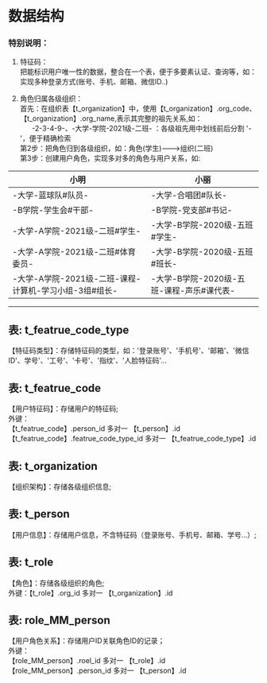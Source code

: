 # 数据结构<br/>
### 特别说明：
1. 特征码：<br/>
把能标识用户唯一性的数据，整合在一个表，便于多要素认证、查询等，如：实现多种登录方式(账号、手机、邮箱、微信ID..)<br/>

2. 角色归属各级组织：<br/>
首先：在组织表【t_organization】中，使用【t_organization】.org_code、【t_organization】.org_name,表示其完整的祖先关系,如：<br/>
&nbsp;&nbsp;&nbsp;&nbsp;&nbsp;&nbsp;-2-3-4-9-、-大学-学院-2021级-二班- ：各级祖先用中划线前后分割 '-'，便于精确检索<br/>
第2步：把角色归到各级组织，如：角色(学生)--->组织(二班)<br/>
第3步：创建用户角色，实现多对多的角色与用户关系，如:<br/>

| 小明             | 小丽             |
| ---------------- | ---------------- |
| -大学-蓝球队#队员- | -大学-合唱团#队长- |
| -B学院-学生会#干部- | -B学院-党支部#书记- |
| -大学-A学院-2021级-二班#学生- | -大学-B学院-2020级-五班#学生- |
| -大学-A学院-2021级-二班#体育委员- | -大学-B学院-2020级-五班#班长- |
| -大学-A学院-2021级-二班-课程-计算机-学习小组-3组#组长- | -大学-B学院-2020级-五班-课程-声乐#课代表- |

---
## 表: t_featrue_code_type
【特征码类型】：存储特征码的类型，如：'登录账号'、'手机号'、'邮箱'、'微信ID'、学号'、'工号'、'卡号'、'指纹'、'人脸特征码'...<br/>

## 表: t_featrue_code
【用户特征码】：存储用户的特征码;<br/>
外键：<br/>
【t_featrue_code】.person_id 多对一 【t_person】.id<br/>
【t_featrue_code】.featrue_code_type_id 多对一 【t_featrue_code_type】.id<br/>

## 表: t_organization
【组织架构】：存储各级组织信息;<br/>

## 表: t_person
【用户信息】：存储用户信息，不含特征码（登录账号、手机号、邮箱、学号...）;<br/>

## 表: t_role
【角色】：存储各级组织的角色;<br/>
外键：【t_role】.org_id 多对一 【t_organization】.id<br/>

## 表: role_MM_person
【用户角色关系】：存储用户ID关联角色ID的记录；<br/>
外键：<br/>
【role_MM_person】.roel_id 多对一 【t_role】.id <br/>
【role_MM_person】.person_id 多对一 【t_person】.id <br/>
